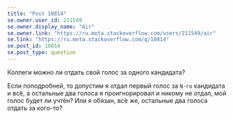 ```yaml
---
title: "Post 10814"
se.owner.user_id: 211549
se.owner.display_name: "Air"
se.owner.link: "https://ru.meta.stackoverflow.com/users/211549/air"
se.link: "https://ru.meta.stackoverflow.com/q/10814"
se.post_id: 10814
se.post_type: question
---
```

<p>Коллеги можно ли отдать свой голос за одного кандидата?</p>
<p>Если поподробней, то допустим я отдал первый голос за <code>N-го</code> кандидата и всё, а остальные два голоса я проигнорировал и никому не отдал, мой голос будет ли учтён? Или я обязан, всё же, остальные два голоса отдать за кого-то?</p>
